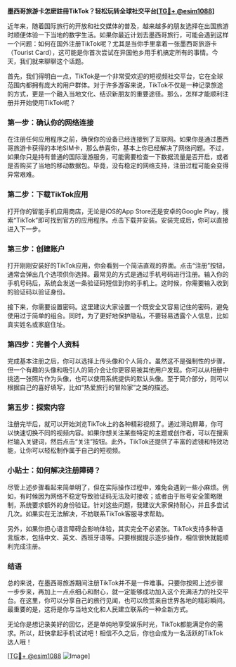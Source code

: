 **墨西哥旅游卡怎麽註冊TikTok？轻松玩转全球社交平台[[TG💪+ @esim1088](https://t.me/s/esim1088)]**

近年来，随着国际旅行的开放和社交媒体的普及，越来越多的朋友选择在出国旅游时顺便体验一下当地的数字生活。如果你最近计划去墨西哥旅行，可能会遇到这样一个问题：如何在国外注册TikTok呢？尤其是当你手里拿着一张墨西哥旅游卡（Tourist Card），这可能是你首次尝试在异国他乡用手机搞定所有的事情。今天，我们就来聊聊这个话题。

首先，我们得明白一点，TikTok是一个非常受欢迎的短视频社交平台，它在全球范围内都拥有庞大的用户群体。对于许多游客来说，TikTok不仅是一种记录旅途的方式，更是一个融入当地文化、结识新朋友的重要途径。那么，怎样才能顺利注册并开始使用TikTok呢？

### 第一步：确认你的网络连接

在注册任何应用程序之前，确保你的设备已经连接到了互联网。如果你是通过墨西哥旅游卡获得的本地SIM卡，那么恭喜你，基本上你已经解决了网络问题。不过，如果你只是持有普通的国际漫游服务，可能需要检查一下数据流量是否开启，或者是否购买了当地的移动数据包。毕竟，没有稳定的网络支持，注册过程可能会变得异常艰难。

### 第二步：下载TikTok应用

打开你的智能手机应用商店，无论是iOS的App Store还是安卓的Google Play，搜索“TikTok”即可找到官方的应用程序。点击下载并安装。安装完成后，你可以直接进入下一步。

### 第三步：创建账户

打开刚刚安装好的TikTok应用，你会看到一个简洁直观的界面。点击“注册”按钮，通常会弹出几个选项供你选择。最常见的方式是通过手机号码进行注册。输入你的手机号码后，系统会发送一条验证码短信到你的手机上。这时候，你需要输入收到的验证码以验证身份。

接下来，你需要设置密码。这里建议大家设置一个既安全又容易记住的密码，避免使用过于简单的组合。同时，为了更好地保护隐私，不要轻易透露个人信息，比如真实姓名或家庭住址。

### 第四步：完善个人资料

完成基本注册之后，你可以选择上传头像和个人简介。虽然这不是强制性的步骤，但一个有趣的头像和吸引人的简介会让你更容易被其他用户发现。你可以从相册中挑选一张照片作为头像，也可以使用系统提供的默认头像。至于简介部分，则可以根据自己的喜好填写，比如“热爱旅行的冒险家”之类的描述。

### 第五步：探索内容

注册完毕后，就可以开始浏览TikTok上的各种精彩视频了。通过滑动屏幕，你可以快速切换不同的视频内容。如果你想关注某些特定的主题或创作者，可以在搜索栏输入关键词，然后点击“关注”按钮。此外，TikTok还提供了丰富的滤镜和特效功能，让你可以轻松制作属于自己的短视频。

### 小贴士：如何解决注册障碍？

尽管上述步骤看起来简单明了，但在实际操作过程中，难免会遇到一些小麻烦。例如，有时候因为网络不稳定导致验证码无法及时接收；或者由于账号安全策略限制，系统要求额外的身份验证。针对这些问题，我建议大家保持耐心，并且多尝试几次。如果实在无法解决，不妨联系TikTok客服寻求帮助。

另外，如果你担心语言障碍会影响体验，其实完全不必紧张。TikTok支持多种语言版本，包括中文、英文、西班牙语等。只要根据提示逐步操作，相信很快就能顺利完成注册。

### 结语

总的来说，在墨西哥旅游期间注册TikTok并不是一件难事。只要你按照上述步骤一步步来，再加上一点点细心和耐心，就一定能够成功加入这个充满活力的社交平台。在这里，你可以分享自己的旅行见闻，也可以欣赏来自世界各地的精彩瞬间。最重要的是，这将是你与当地文化和人民建立联系的一种全新方式。

无论你是想记录美好的回忆，还是单纯地享受娱乐时光，TikTok都能满足你的需求。所以，赶快拿起手机试试吧！相信不久之后，你也会成为一名活跃的TikTok达人哦！

[[TG💪+ @esim1088](https://t.me/s/esim1088) ![Image](https://i.postimg.cc/4NQfJmqS/Snipaste-2025-05-13-00-14-12.png)]